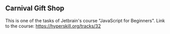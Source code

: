 ## Carnival Gift Shop
This is one of the tasks of Jetbrain's course "JavaScript for Beginners". Link to the course: https://hyperskill.org/tracks/32
